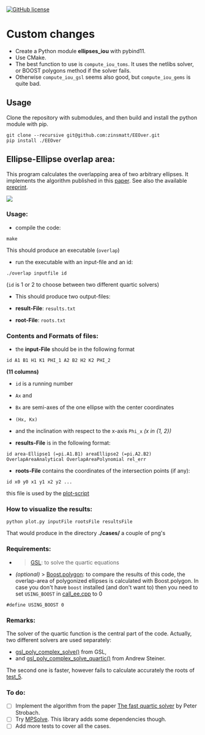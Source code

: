 [![GitHub license](https://img.shields.io/badge/license-GPL-blue.svg)](https://raw.githubusercontent.com/chraibi/EEOver/master/LICENSE) 

# Custom changes
- Create a Python module **ellipses_iou** with pybind11.
- Use CMake.
- The best function to use is ```compute_iou_toms```. It uses the netlibs solver, or BOOST polygons method if the solver fails.
- Otherwise ```compute_iou_gsl``` seems also good, but ```compute_iou_gems``` is quite bad.

## Usage
Clone the repository with submodules, and then build and install the python module with pip.
```
git clone --recursive git@github.com:zinsmatt/EEOver.git
pip install ./EEOver
```






## Ellipse-Ellipse overlap area:
This program calculates the overlapping area of two arbitrary ellipses. It implements
the algorithm published in this [paper](http://link.springer.com/article/10.1007%2Fs00791-013-0214-3). See also the available [preprint](http://arxiv.org/abs/1106.3787). 

![](case010.png)

### Usage: 
- compile the code:
```
make
````

  This should produce an executable (`overlap`)
- run the executable with an input-file and an id:

```
./overlap inputfile id
```

(`id` is 1 or 2 to choose between two different quartic solvers)
- This should produce two output-files:
- **result-File**: `results.txt`

- **root-File**: `roots.txt`

### Contents and Formats of files: 
- the **input-File** should be in the following format

```
id A1 B1 H1 K1 PHI_1 A2 B2 H2 K2 PHI_2
```

**(11 columns)**

  - `id` is a running number
  - `Ax`  and
  - `Bx` are semi-axes of the one ellipse with the center coordinates 
  - `(Hx, Kx)` 
  - and the inclination with respect to the x-axis `Phi_x` _(x in {1, 2})_

- **results-File** is in the following format: 

```
id area-Ellipse1 (=pi.A1.B1) areaEllipse2 (=pi.A2.B2) OverlapAreaAnalytical OverlapAreaPolynomial rel_err
```

- **roots-File** contains the coordinates of the intersection points (if any):

```
id x0 y0 x1 y1 x2 y2 ...
```

this file is used by the [plot-script](plot.py)

### How to visualize the results: 
```
python plot.py inputFile rootsFile resultsFile
```

That would produce in the directory **./cases/** a couple of  png's

### Requirements:
- > [GSL](http://www.gnu.org/software/gsl/): to solve the quartic equations 
- _(optional)_ > [Boost.polygon](http://www.boost.org/doc/libs/1_54_0/libs/polygon/doc/index.htm): to compare the results of this code, 
the overlap-area of polygonized ellipses is calculated with Boost.polygon. In case you don't have `boost` installed (and don't want to)
then you need to set `USING_BOOST` in [call_ee.cpp](call_ee.cpp) to 0

```
#define USING_BOOST 0
```

### Remarks:

The solver of the quartic function is the central part of the code. Actually, two different solvers are used separately: 
- [gsl_poly_complex_solve()](http://linux.math.tifr.res.in/manuals/html/gsl-ref-html/gsl-ref_6.html) from GSL,
- and [gsl_poly_complex_solve_quartic()](http://www.network-theory.co.uk/download/gslextras/Quartic/00README.txt) from Andrew Steiner.          

The second one is faster, however fails to calculate accurately the roots of [test_5](test5.txt).

### To do:
- [ ] Implement the algorithm from the paper [The fast quartic solver](http://www.sciencedirect.com/science/article/pii/S0377042710002128) by Peter Strobach.
- [ ] Try [MPSolve](http://numpi.dm.unipi.it/mpsolve-2.2/doc.htm). This library adds some dependencies though.
- [ ] Add more tests to cover all the cases.
